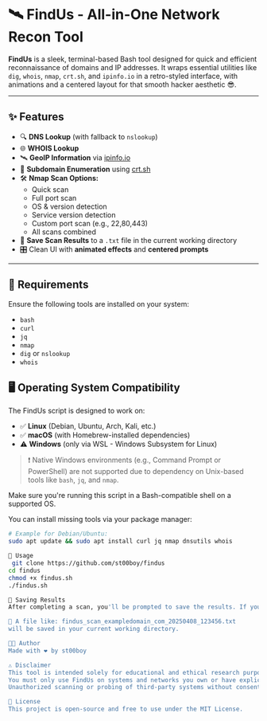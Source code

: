 # 🛰️ FindUs - All-in-One Network Recon Tool

**FindUs** is a sleek, terminal-based Bash tool designed for quick and efficient reconnaissance of domains and IP addresses. It wraps essential utilities like `dig`, `whois`, `nmap`, `crt.sh`, and `ipinfo.io` in a retro-styled interface, with animations and a centered layout for that smooth hacker aesthetic 😎.

---

## ✨ Features

- 🔍 **DNS Lookup** (with fallback to `nslookup`)
- 🌐 **WHOIS Lookup**
- 🛰️ **GeoIP Information** via [ipinfo.io](https://ipinfo.io)
- 🧠 **Subdomain Enumeration** using [crt.sh](https://crt.sh)
- 🛠️ **Nmap Scan Options:**
  - Quick scan
  - Full port scan
  - OS & version detection
  - Service version detection
  - Custom port scan (e.g., 22,80,443)
  - All scans combined
- 💾 **Save Scan Results** to a `.txt` file in the current working directory
- 🎛️ Clean UI with **animated effects** and **centered prompts**

---

## 🧰 Requirements

Ensure the following tools are installed on your system:

- `bash`
- `curl`
- `jq`
- `nmap`
- `dig` or `nslookup`
- `whois`

## 🖥️ Operating System Compatibility

The FindUs script is designed to work on:

- ✅ **Linux** (Debian, Ubuntu, Arch, Kali, etc.)
- ✅ **macOS** (with Homebrew-installed dependencies)
- ⚠️ **Windows** (only via WSL - Windows Subsystem for Linux)

> ❗ Native Windows environments (e.g., Command Prompt or PowerShell) are not supported due to dependency on Unix-based tools like `bash`, `jq`, and `nmap`.

Make sure you're running this script in a Bash-compatible shell on a supported OS.


You can install missing tools via your package manager:
```bash
# Example for Debian/Ubuntu:
sudo apt update && sudo apt install curl jq nmap dnsutils whois

🚀 Usage
 git clone https://github.com/st00boy/findus
cd findus
chmod +x findus.sh
./findus.sh

💾 Saving Results
After completing a scan, you'll be prompted to save the results. If you choose to save:

📁 A file like: findus_scan_exampledomain_com_20250408_123456.txt
will be saved in your current working directory.

👨‍💻 Author
Made with ❤️ by st00boy

⚠️ Disclaimer
This tool is intended solely for educational and ethical research purposes.
You must only use FindUs on systems and networks you own or have explicit permission to test.
Unauthorized scanning or probing of third-party systems without consent is illegal and unethical.

📜 License
This project is open-source and free to use under the MIT License.
